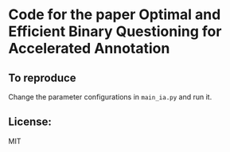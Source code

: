 # Code for the paper **Optimal and Efficient Binary Questioning for Accelerated Annotation**

## To reproduce
Change the parameter configurations in `main_ia.py` and run it. 

## License:
MIT
